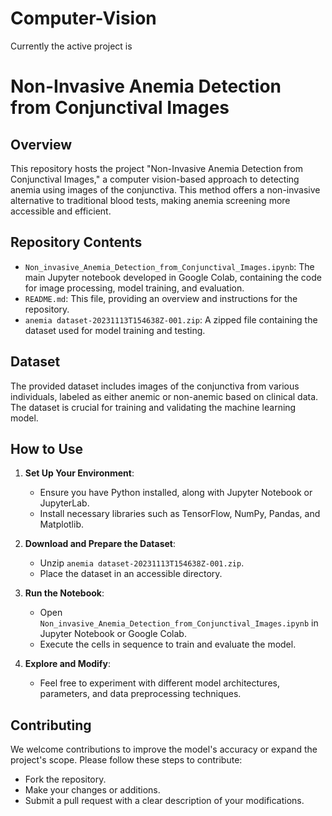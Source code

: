 # Computer-Vision

Currently the active project is
# Non-Invasive Anemia Detection from Conjunctival Images

## Overview

This repository hosts the project "Non-Invasive Anemia Detection from Conjunctival Images," a computer vision-based approach to detecting anemia using images of the conjunctiva. This method offers a non-invasive alternative to traditional blood tests, making anemia screening more accessible and efficient.

## Repository Contents

- `Non_invasive_Anemia_Detection_from_Conjunctival_Images.ipynb`: The main Jupyter notebook developed in Google Colab, containing the code for image processing, model training, and evaluation.
- `README.md`: This file, providing an overview and instructions for the repository.
- `anemia dataset-20231113T154638Z-001.zip`: A zipped file containing the dataset used for model training and testing.

## Dataset

The provided dataset includes images of the conjunctiva from various individuals, labeled as either anemic or non-anemic based on clinical data. The dataset is crucial for training and validating the machine learning model.

## How to Use

1. **Set Up Your Environment**:
   - Ensure you have Python installed, along with Jupyter Notebook or JupyterLab.
   - Install necessary libraries such as TensorFlow, NumPy, Pandas, and Matplotlib.

2. **Download and Prepare the Dataset**:
   - Unzip `anemia dataset-20231113T154638Z-001.zip`.
   - Place the dataset in an accessible directory.

3. **Run the Notebook**:
   - Open `Non_invasive_Anemia_Detection_from_Conjunctival_Images.ipynb` in Jupyter Notebook or Google Colab.
   - Execute the cells in sequence to train and evaluate the model.

4. **Explore and Modify**:
   - Feel free to experiment with different model architectures, parameters, and data preprocessing techniques.

## Contributing

We welcome contributions to improve the model's accuracy or expand the project's scope. Please follow these steps to contribute:
- Fork the repository.
- Make your changes or additions.
- Submit a pull request with a clear description of your modifications.


